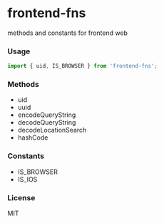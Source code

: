 # frontend-fns

methods and constants for frontend web

### Usage

```javascript
import { uid, IS_BROWSER } from 'frontend-fns';
```

### Methods

- uid
- uuid
- encodeQueryString
- decodeQueryString
- decodeLocationSearch
- hashCode

### Constants

- IS_BROWSER
- IS_IOS

### License

MIT
